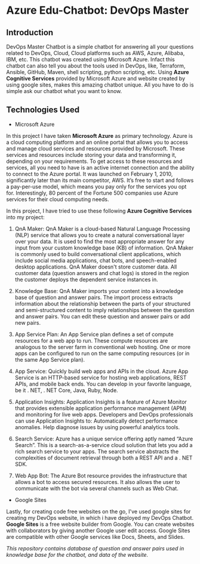 # Azure Edu-Chatbot: DevOps Master

## Introduction

DevOps Master Chatbot is a simple chatbot for answering all your questions related to DevOps, Cloud, Cloud platforms such as AWS, Azure, Alibaba, IBM, etc. 
This chatbot was created using Microsoft Azure. Infact this chatbot can also tell you about the tools used in DevOps, like, Terraform, Ansible, GitHub, Maven, shell scripting, python scripting, etc. Using **Azure Cognitive Services** provided by Microsoft Azure and website created by using google sites, makes this amazing chatbot unique. All you have to do is simple ask our chatbot what you want to know.

## Technologies Used

- Microsoft Azure

In this project I have taken **Microsoft Azure** as primary technology.
Azure is a cloud computing platform and an online portal that allows you to access and manage cloud services and resources provided by Microsoft. These services and resources include storing your data and transforming it, depending on your requirements. To get access to these resources and services, all you need to have is an active internet connection and the ability to connect to the Azure portal. It was launched on February 1, 2010, significantly later than its main competitor, AWS.
It’s free to start and follows a pay-per-use model, which means you pay only for the services you opt for.
Interestingly, 80 percent of the Fortune 500 companies use Azure services for their cloud computing needs.


In this project, I have tried to use these following **Azure Cognitive Services** into my project:

1. QnA Maker: QnA Maker is a cloud-based Natural Language Processing (NLP) service that allows you to create a natural conversational layer over your data. It is used to find the most appropriate answer for any input from your custom knowledge base (KB) of information. QnA Maker is commonly used to build conversational client applications, which include social media applications, chat bots, and speech-enabled desktop applications. QnA Maker doesn't store customer data. All customer data (question answers and chat logs) is stored in the region the customer deploys the dependent service instances in.

2. Knowledge Base: QnA Maker imports your content into a knowledge base of question and answer pairs. The import process extracts information about the relationship between the parts of your structured and semi-structured content to imply relationships between the question and answer pairs. You can edit these question and answer pairs or add new pairs.

3. App Service Plan: An App Service plan defines a set of compute resources for a web app to run. These compute resources are analogous to the server farm in conventional web hosting. One or more apps can be configured to run on the same computing resources (or in the same App Service plan).

4. App Service: Quickly build web apps and APIs in the cloud. Azure App Service is an HTTP-based service for hosting web applications, REST APIs, and mobile back ends. You can develop in your favorite language, be it . NET, . NET Core, Java, Ruby, Node.
5. Application Insights: Application Insights is a feature of Azure Monitor that provides extensible application performance management (APM) and monitoring for live web apps. Developers and DevOps professionals can use Application Insights to: Automatically detect performance anomalies. Help diagnose issues by using powerful analytics tools.
6. Search Service: Azure has a unique service offering aptly named “Azure Search”. This is a search-as-a-service cloud solution that lets you add a rich search service to your apps. The search service abstracts the complexities of document retrieval through both a REST API and a . NET SDK.
7. Web App Bot: The Azure Bot resource provides the infrastructure that allows a bot to access secured resources. It also allows the user to communicate with the bot via several channels such as Web Chat.


- Google Sites

Lastly, for creating code free websites on the go, I've used google sites for creating my DevOps website, in which i have deployed my DevOps Chatbot. **Google Sites** is a free website builder from Google. You can create websites with collaborators by giving another Google user edit access. Google Sites are compatible with other Google services like Docs, Sheets, and Slides.


*This repository contains database of question and answer pairs used in knowledge base for the chatbot, and data of the website.* 


